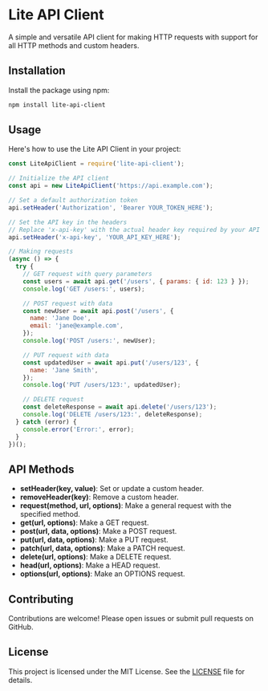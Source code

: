 
# Lite API Client

A simple and versatile API client for making HTTP requests with support for all HTTP methods and custom headers.

## Installation

Install the package using npm:

```bash
npm install lite-api-client
```


## Usage

Here's how to use the Lite API Client in your project:

```javascript
const LiteApiClient = require('lite-api-client');

// Initialize the API client
const api = new LiteApiClient('https://api.example.com');

// Set a default authorization token
api.setHeader('Authorization', 'Bearer YOUR_TOKEN_HERE');

// Set the API key in the headers
// Replace 'x-api-key' with the actual header key required by your API
api.setHeader('x-api-key', 'YOUR_API_KEY_HERE');

// Making requests
(async () => {
  try {
    // GET request with query parameters
    const users = await api.get('/users', { params: { id: 123 } });
    console.log('GET /users:', users);

    // POST request with data
    const newUser = await api.post('/users', {
      name: 'Jane Doe',
      email: 'jane@example.com',
    });
    console.log('POST /users:', newUser);

    // PUT request with data
    const updatedUser = await api.put('/users/123', {
      name: 'Jane Smith',
    });
    console.log('PUT /users/123:', updatedUser);

    // DELETE request
    const deleteResponse = await api.delete('/users/123');
    console.log('DELETE /users/123:', deleteResponse);
  } catch (error) {
    console.error('Error:', error);
  }
})();
```

## API Methods

- **setHeader(key, value)**: Set or update a custom header.
- **removeHeader(key)**: Remove a custom header.
- **request(method, url, options)**: Make a general request with the specified method.
- **get(url, options)**: Make a GET request.
- **post(url, data, options)**: Make a POST request.
- **put(url, data, options)**: Make a PUT request.
- **patch(url, data, options)**: Make a PATCH request.
- **delete(url, options)**: Make a DELETE request.
- **head(url, options)**: Make a HEAD request.
- **options(url, options)**: Make an OPTIONS request.

## Contributing

Contributions are welcome! Please open issues or submit pull requests on GitHub.

## License

This project is licensed under the MIT License. See the [LICENSE](LICENSE) file for details.
